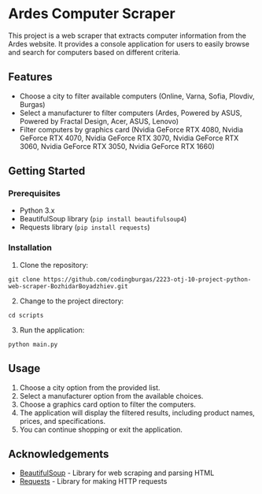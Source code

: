 # Ardes Computer Scraper

This project is a web scraper that extracts computer information from the Ardes website. It provides a console application for users to easily browse and search for computers based on different criteria.

## Features

- Choose a city to filter available computers (Online, Varna, Sofia, Plovdiv, Burgas)
- Select a manufacturer to filter computers (Ardes, Powered by ASUS, Powered by Fractal Design, Acer, ASUS, Lenovo)
- Filter computers by graphics card (Nvidia GeForce RTX 4080, Nvidia GeForce RTX 4070, Nvidia GeForce RTX 3070, Nvidia GeForce RTX 3060, Nvidia GeForce RTX 3050, Nvidia GeForce RTX 1660)

## Getting Started

### Prerequisites

- Python 3.x
- BeautifulSoup library (`pip install beautifulsoup4`)
- Requests library (`pip install requests`)

### Installation

1. Clone the repository:

```
git clone https://github.com/codingburgas/2223-otj-10-project-python-web-scraper-BozhidarBoyadzhiev.git
```

2. Change to the project directory:

```
cd scripts
```

3. Run the application:

```
python main.py
```

## Usage

1. Choose a city option from the provided list.
2. Select a manufacturer option from the available choices.
3. Choose a graphics card option to filter the computers.
4. The application will display the filtered results, including product names, prices, and specifications.
5. You can continue shopping or exit the application.

## Acknowledgements

- [BeautifulSoup](https://www.crummy.com/software/BeautifulSoup/bs4/doc/) - Library for web scraping and parsing HTML
- [Requests](https://docs.python-requests.org/en/latest/) - Library for making HTTP requests
